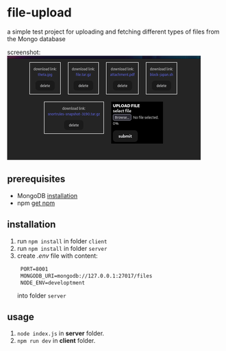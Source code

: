 # file-upload
a simple test project for uploading and fetching different types of files from the Mongo database    
    
screenshot:     
![image of UI](https://github.com/juhaj77/file-upload/blob/main/screenshot.png)    
## prerequisites

* MongoDB [installation](https://docs.mongodb.com/manual/installation/)
* npm [get npm](https://www.npmjs.com/get-npm)

## installation

1. run `npm install` in folder `client`
1. run `npm install` in folder `server`
1. create _.env_ file with content:
   ```
    PORT=8001
    MONGODB_URI=mongodb://127.0.0.1:27017/files
    NODE_ENV=developtment
   ```
    into folder `server`

## usage

1. `node index.js` in **server** folder.
1. `npm run dev` in **client** folder.
